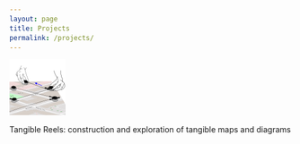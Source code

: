 ```yaml
---
layout: page
title: Projects
permalink: /projects/
---
```


<img class="picture" src="/assets/thumbnail.png">

Tangible Reels: construction and exploration of tangible maps and diagrams

